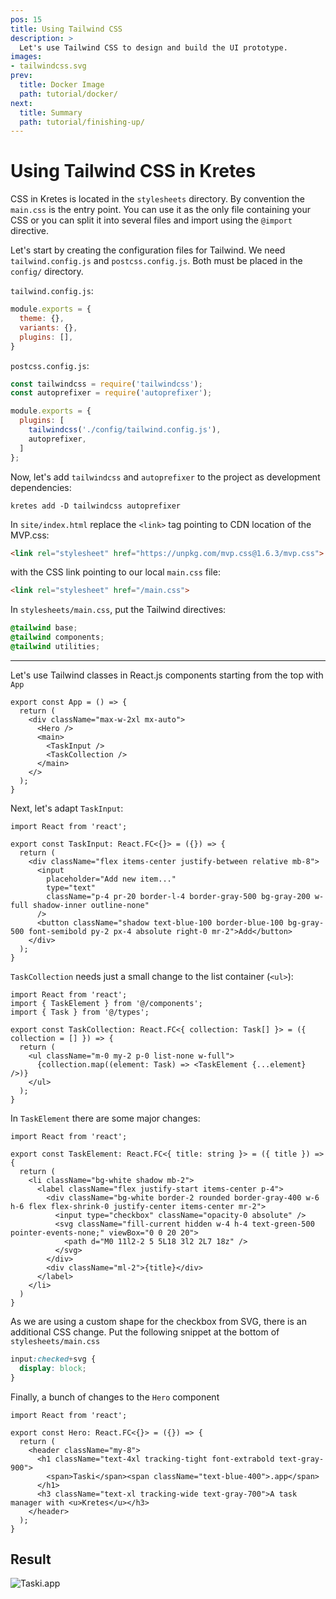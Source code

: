 ```yaml
---
pos: 15
title: Using Tailwind CSS
description: >
  Let's use Tailwind CSS to design and build the UI prototype.
images:
- tailwindcss.svg
prev:
  title: Docker Image 
  path: tutorial/docker/
next:
  title: Summary 
  path: tutorial/finishing-up/
---
```


# Using Tailwind CSS in Kretes

CSS in Kretes is located in the `stylesheets` directory. By convention the `main.css` is the entry point. You can use it as the only file containing your CSS or you can split it into several files and import using the `@import` directive.

Let's start by creating the configuration files for Tailwind. We need `tailwind.config.js` and `postcss.config.js`. Both must be placed in the `config/` directory.

`tailwind.config.js`:
```js
module.exports = {
  theme: {},
  variants: {},
  plugins: [],
}
```

`postcss.config.js`:
```js
const tailwindcss = require('tailwindcss');
const autoprefixer = require('autoprefixer');

module.exports = {
  plugins: [
    tailwindcss('./config/tailwind.config.js'),
    autoprefixer,
  ]
};
```

Now, let's add `tailwindcss` and `autoprefixer` to the project as development dependencies:

```
kretes add -D tailwindcss autoprefixer
```

In `site/index.html` replace the `<link>` tag pointing to CDN location of the MVP.css:

```html
<link rel="stylesheet" href="https://unpkg.com/mvp.css@1.6.3/mvp.css">
```


with the CSS link pointing to our local `main.css` file:

```html
<link rel="stylesheet" href="/main.css">
```

In `stylesheets/main.css`, put the Tailwind directives:

```css
@tailwind base;
@tailwind components;
@tailwind utilities;
```
---

Let's use Tailwind classes in React.js components starting from the top with `App`

```tsx
export const App = () => {
  return (
    <div className="max-w-2xl mx-auto">
      <Hero />
      <main>
        <TaskInput />
        <TaskCollection />
      </main>
    </>
  );
}
```

Next, let's adapt `TaskInput`:

```tsx
import React from 'react';

export const TaskInput: React.FC<{}> = ({}) => {
  return (
    <div className="flex items-center justify-between relative mb-8">
      <input
        placeholder="Add new item..."
        type="text"
        className="p-4 pr-20 border-l-4 border-gray-500 bg-gray-200 w-full shadow-inner outline-none"
      />
      <button className="shadow text-blue-100 border-blue-100 bg-gray-500 font-semibold py-2 px-4 absolute right-0 mr-2">Add</button>
    </div>
  );
}
```

`TaskCollection` needs just a small change to the list container (`<ul>`):

```tsx
import React from 'react';
import { TaskElement } from '@/components';
import { Task } from '@/types';

export const TaskCollection: React.FC<{ collection: Task[] }> = ({ collection = [] }) => {
  return (
    <ul className="m-0 my-2 p-0 list-none w-full">
      {collection.map((element: Task) => <TaskElement {...element} />)}
    </ul>
  );
}
```

In `TaskElement` there are some major changes:

```tsx
import React from 'react';

export const TaskElement: React.FC<{ title: string }> = ({ title }) => {
  return (
    <li className="bg-white shadow mb-2">
      <label className="flex justify-start items-center p-4">
        <div className="bg-white border-2 rounded border-gray-400 w-6 h-6 flex flex-shrink-0 justify-center items-center mr-2">
          <input type="checkbox" className="opacity-0 absolute" />
          <svg className="fill-current hidden w-4 h-4 text-green-500 pointer-events-none;" viewBox="0 0 20 20">
            <path d="M0 11l2-2 5 5L18 3l2 2L7 18z" />
          </svg>
        </div>
        <div className="ml-2">{title}</div>
      </label>
    </li>
  )
}
```

As we are using a custom shape for the checkbox from SVG, there is an additional CSS change. Put the following snippet at the bottom of `stylesheets/main.css`

```css
input:checked+svg {
  display: block;
}
```

Finally, a bunch of changes to the `Hero` component

```tsx
import React from 'react';

export const Hero: React.FC<{}> = ({}) => {
  return (
    <header className="my-8">
      <h1 className="text-4xl tracking-tight font-extrabold text-gray-900">
        <span>Taski</span><span className="text-blue-400">.app</span>
      </h1>
      <h3 className="text-xl tracking-wide text-gray-700">A task manager with <u>Kretes</u></h3>
    </header>
  );
}
```

## Result

![Taski.app](/images/tutorial/tutorial-15.png#center)


